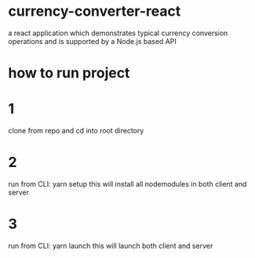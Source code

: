 # currency-converter-react
a react application which demonstrates typical currency conversion operations and is supported by a Node.js based API 

# how to run project

# 1
clone from repo and cd into root directory

# 2
run from CLI: yarn setup
this will install all nodemodules in both client and server

# 3
run from CLI: yarn launch
this will launch both client and server
